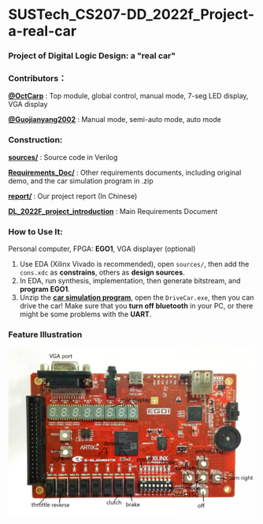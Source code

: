 # SUSTech_CS207-DD_2022f_Project-a-real-car

### Project of Digital Logic Design: a "real car"

### Contributors：

[**@OctCarp**](https://github.com/OctCarp) : Top module, global control, manual mode, 7-seg LED display, VGA display 

[**@Guojianyang2002**](https://github.com/Guojianyang2002) : Manual mode, semi-auto mode, auto mode

### Construction:

[**sources/**](sources/) : Source code in Verilog

[**Requirements_Doc/**](Requirements_Doc/) : Other requirements documents, including original demo, and the car simulation program in .zip

[**report/**](report/) : Our project report (In Chinese)

[**DL_2022F_project_introduction**](DL_2022F_project_introduction.pdf) : Main Requirements Document

### How to Use It:

 Personal computer, FPGA: **EGO1**, VGA displayer (optional)

1. Use EDA (Xilinx Vivado is recommended), open `sources/`, then add the `cons.xdc` as **constrains**, others as **design sources**.
2. In EDA, run synthesis, implementation, then generate bitstream, and **program EGO1**.
3. Unzip the [**car simulation program**](Requirements_Doc/CarSimulation_bugFix.zip), open the `DriveCar.exe`, then you can drive the car! Make sure that you **turn off bluetooth** in your PC, or there might be some problems with the **UART**.

### Feature Illustration

![EGO1_Illustration](report/pics/EGO1_Illustration.png)
